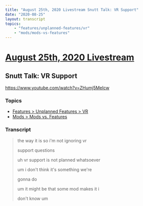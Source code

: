 ```yaml
---
title: "August 25th, 2020 Livestream Snutt Talk: VR Support"
date: "2020-08-25"
layout: transcript
topics:
    - "features/unplanned-features/vr"
    - "mods/mods-vs-features"
---
```

# [August 25th, 2020 Livestream](../2020-08-25.md)
## Snutt Talk: VR Support
https://www.youtube.com/watch?v=ZHumj5MeIcw

### Topics
* [Features > Unplanned Features > VR](../topics/features/unplanned-features/vr.md)
* [Mods > Mods vs. Features](../topics/mods/mods-vs-features.md)

### Transcript

> the way it is so i'm not ignoring vr
>
> support questions
>
> uh vr support is not planned whatsoever
>
> um i don't think it's something we're
>
> gonna do
>
> um it might be that some mod makes it i
>
> don't know um
>
